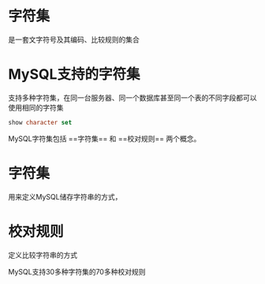 # 字符集
是一套文字符号及其编码、比较规则的集合

# MySQL支持的字符集
支持多种字符集，在同一台服务器、同一个数据库甚至同一个表的不同字段都可以使用相同的字符集
```sql
show character set
```
MySQL字符集包括 ==字符集== 和 ==校对规则== 两个概念。

# 字符集 
用来定义MySQL储存字符串的方式，

# 校对规则 
定义比较字符串的方式

MySQL支持30多种字符集的70多种校对规则